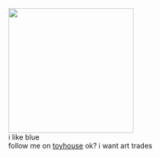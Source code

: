 <img src="https://64.media.tumblr.com/b826b297a3f0bce690389864441f9073/tumblr_ok9m72QrcX1r2njwko1_r1_640.gifv" class="fr-fic fr-dii fr-fil" width="250" height="auto">

<br>
i like blue
<br>
follow me on <a href="https://toyhou.se/happy-chaos">toyhouse</a> ok? i want art trades
